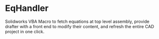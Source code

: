 # EqHandler
Solidworks VBA Macro to fetch equations at top level assembly, provide drafter with a front end to modify their content, and refresh the entire CAD project in one click.
